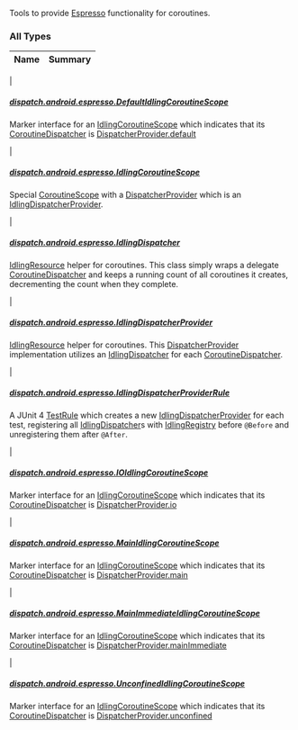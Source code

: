 

Tools to provide [Espresso](https://developer.android.com/training/testing/espresso/idling-resource) functionality for coroutines.

### All Types

| Name | Summary |
|---|---|
|

##### [dispatch.android.espresso.DefaultIdlingCoroutineScope](../dispatch.android.espresso/-default-idling-coroutine-scope.md)

Marker interface for an [IdlingCoroutineScope](../dispatch.android.espresso/-idling-coroutine-scope/index.md) which indicates that its [CoroutineDispatcher](https://kotlin.github.io/kotlinx.coroutines/kotlinx-coroutines-core/kotlinx.coroutines/-coroutine-dispatcher/index.html) is [DispatcherProvider.default](https://rbusarow.github.io/Dispatch/dispatch-core/dispatch.core/-dispatcher-provider/default.md)


|

##### [dispatch.android.espresso.IdlingCoroutineScope](../dispatch.android.espresso/-idling-coroutine-scope/index.md)

Special [CoroutineScope](https://kotlin.github.io/kotlinx.coroutines/kotlinx-coroutines-core/kotlinx.coroutines/-coroutine-scope/index.html) with a [DispatcherProvider](https://rbusarow.github.io/Dispatch/dispatch-core/dispatch.core/-dispatcher-provider/index.md) which is an [IdlingDispatcherProvider](../dispatch.android.espresso/-idling-dispatcher-provider/index.md).


|

##### [dispatch.android.espresso.IdlingDispatcher](../dispatch.android.espresso/-idling-dispatcher/index.md)

[IdlingResource](https://developer.android.com/reference/androidx/test/androidx/test/espresso/IdlingResource.html) helper for coroutines.  This class simply wraps a delegate [CoroutineDispatcher](https://kotlin.github.io/kotlinx.coroutines/kotlinx-coroutines-core/kotlinx.coroutines/-coroutine-dispatcher/index.html)
and keeps a running count of all coroutines it creates, decrementing the count when they complete.


|

##### [dispatch.android.espresso.IdlingDispatcherProvider](../dispatch.android.espresso/-idling-dispatcher-provider/index.md)

[IdlingResource](https://developer.android.com/reference/androidx/test/androidx/test/espresso/IdlingResource.html) helper for coroutines.  This [DispatcherProvider](https://rbusarow.github.io/Dispatch/dispatch-core/dispatch.core/-dispatcher-provider/index.md) implementation
utilizes an [IdlingDispatcher](../dispatch.android.espresso/-idling-dispatcher/index.md) for each [CoroutineDispatcher](https://kotlin.github.io/kotlinx.coroutines/kotlinx-coroutines-core/kotlinx.coroutines/-coroutine-dispatcher/index.html).


|

##### [dispatch.android.espresso.IdlingDispatcherProviderRule](../dispatch.android.espresso/-idling-dispatcher-provider-rule/index.md)

A JUnit 4 [TestRule](https://junit.org/junit4/javadoc/latest/org/junit/rules/TestRule.html) which creates a new [IdlingDispatcherProvider](../dispatch.android.espresso/-idling-dispatcher-provider/index.md) for each test,
registering all [IdlingDispatcher](../dispatch.android.espresso/-idling-dispatcher/index.md)s with [IdlingRegistry](https://developer.android.com/reference/androidx/test/androidx/test/espresso/IdlingRegistry.html) before `@Before` and unregistering them after `@After`.


|

##### [dispatch.android.espresso.IOIdlingCoroutineScope](../dispatch.android.espresso/-i-o-idling-coroutine-scope.md)

Marker interface for an [IdlingCoroutineScope](../dispatch.android.espresso/-idling-coroutine-scope/index.md) which indicates that its [CoroutineDispatcher](https://kotlin.github.io/kotlinx.coroutines/kotlinx-coroutines-core/kotlinx.coroutines/-coroutine-dispatcher/index.html) is [DispatcherProvider.io](https://rbusarow.github.io/Dispatch/dispatch-core/dispatch.core/-dispatcher-provider/io.md)


|

##### [dispatch.android.espresso.MainIdlingCoroutineScope](../dispatch.android.espresso/-main-idling-coroutine-scope.md)

Marker interface for an [IdlingCoroutineScope](../dispatch.android.espresso/-idling-coroutine-scope/index.md) which indicates that its [CoroutineDispatcher](https://kotlin.github.io/kotlinx.coroutines/kotlinx-coroutines-core/kotlinx.coroutines/-coroutine-dispatcher/index.html) is [DispatcherProvider.main](https://rbusarow.github.io/Dispatch/dispatch-core/dispatch.core/-dispatcher-provider/main.md)


|

##### [dispatch.android.espresso.MainImmediateIdlingCoroutineScope](../dispatch.android.espresso/-main-immediate-idling-coroutine-scope.md)

Marker interface for an [IdlingCoroutineScope](../dispatch.android.espresso/-idling-coroutine-scope/index.md) which indicates that its [CoroutineDispatcher](https://kotlin.github.io/kotlinx.coroutines/kotlinx-coroutines-core/kotlinx.coroutines/-coroutine-dispatcher/index.html) is [DispatcherProvider.mainImmediate](https://rbusarow.github.io/Dispatch/dispatch-core/dispatch.core/-dispatcher-provider/main-immediate.md)


|

##### [dispatch.android.espresso.UnconfinedIdlingCoroutineScope](../dispatch.android.espresso/-unconfined-idling-coroutine-scope.md)

Marker interface for an [IdlingCoroutineScope](../dispatch.android.espresso/-idling-coroutine-scope/index.md) which indicates that its [CoroutineDispatcher](https://kotlin.github.io/kotlinx.coroutines/kotlinx-coroutines-core/kotlinx.coroutines/-coroutine-dispatcher/index.html) is [DispatcherProvider.unconfined](https://rbusarow.github.io/Dispatch/dispatch-core/dispatch.core/-dispatcher-provider/unconfined.md)


